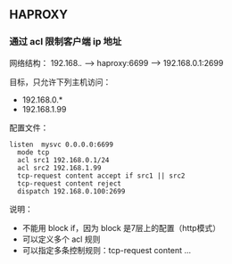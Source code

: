 ## HAPROXY ##

### 通过 acl 限制客户端 ip 地址 ###

网络结构： 192.168.*.* --> haproxy:6699 --> 192.168.0.1:2699

目标，只允许下列主机访问：

* 192.168.0.*
* 192.168.1.99

配置文件：

    listen  mysvc 0.0.0.0:6699
      mode tcp
      acl src1 192.168.0.1/24
      acl src2 192.168.1.99
      tcp-request content accept if src1 || src2
      tcp-request content reject
      dispatch 192.168.0.100:2699

说明：

* 不能用 block if，因为 block 是7层上的配置（http模式）
* 可以定义多个 acl 规则
* 可以指定多条控制规则：tcp-request content ... 